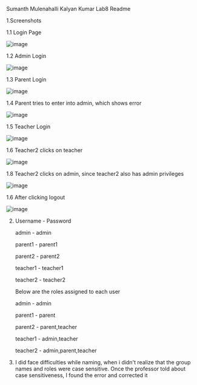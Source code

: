 Sumanth Mulenahalli Kalyan Kumar Lab8 Readme

1.Screenshots

1.1 Login Page

![image](https://user-images.githubusercontent.com/20844481/200527661-119d82fd-609d-4917-b392-c26ac3c9044f.png)

1.2 Admin Login

![image](https://user-images.githubusercontent.com/20844481/200527735-f46470db-71b2-4b37-a4bc-7100b5288f77.png)

1.3 Parent Login

![image](https://user-images.githubusercontent.com/20844481/200527834-8aa1faa1-6e49-4b36-9fd6-50341906295c.png)

1.4 Parent tries to enter into admin, which shows error

![image](https://user-images.githubusercontent.com/20844481/200527909-b3e080d1-1a8d-4a15-a491-9da81ba57d05.png)

1.5 Teacher Login

![image](https://user-images.githubusercontent.com/20844481/200528057-ebbe5ad7-e834-4749-bcca-a0a2d2d3630d.png)

1.6 Teacher2 clicks on teacher

![image](https://user-images.githubusercontent.com/20844481/200626743-73f81f54-926a-4f5d-a492-690bcde92465.png)

1.8 Teacher2 clicks on admin, since teacher2 also has admin privileges

![image](https://user-images.githubusercontent.com/20844481/200627014-e81d5067-d77d-4ea1-a360-bbed3f2bd3b7.png)


1.6 After clicking logout

![image](https://user-images.githubusercontent.com/20844481/200528150-fd7877a9-659d-4e06-b2af-a36acf091522.png)

2. Username - Password


    admin - admin
    
    
    parent1 - parent1
    
    
    parent2 - parent2
    
    
    teacher1 - teacher1
    
    
    teacher2 - teacher2

    Below are the roles assigned to each user
    
    
    admin - admin
    
    parent1 - parent
    
    parent2 - parent,teacher
    
    teacher1 - admin,teacher
    
    teacher2 - admin,parent,teacher
    

3. I did face difficulties while naming, when i didn't realize that the group names and roles were case sensitive.
Once the professor told about case sensitiveness, I found the error and corrected it

